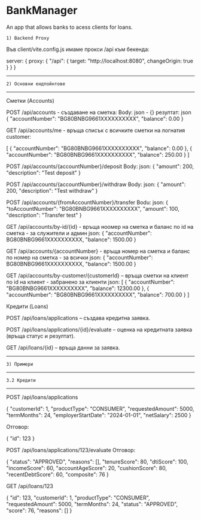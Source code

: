 # BankManager
An app that allows banks to acess clients for loans.

    1) Backend Proxy
Във client/vite.config.js имаме прокси /api към бекенда:

server: {
proxy: {
"/api": { target: "http://localhost:8080", changeOrigin: true }
}
}

---
    2) Основни ендпойнтове
---
   Сметки (Accounts)

POST /api/accounts - създаване на сметка:
Body: json - {}
резултат: json
{
    "accountNumber": "BG80BNBG9661XXXXXXXXXX",
    "balance": 0.00
}

GET /api/accounts/me - връща списък с всичките сметки на логнатия customer: 

[
  {
    "accountNumber": "BG80BNBG9661XXXXXXXXXX",
    "balance": 0.00
  },
  {
    "accountNumber": "BG80BNBG9661XXXXXXXXXX",
    "balance": 250.00
  }
]

POST /api/accounts/{accountNumber}/deposit 
Body: json:
{
    "amount": 200,
    "description": "Test deposit"
}

POST /api/accounts/{accountNumber}/withdraw
Body: json:
{
    "amount": 200,
    "description": "Test withdraw"
}

POST /api/accounts/{fromAccountNumber}/transfer
Bodu: json:
{
  "toAccountNumber": "BG80BNBG9661XXXXXXXXXX",
  "amount": 100,
  "description": "Transfer test"
}

GET /api/accounts/by-id/{id} - връща ноомер на сметка и баланс по id на сметка - за служители и админ 
json:
{
    "accountNumber": BG80BNBG9661XXXXXXXXXX,
    "balance": 1500.00
}

GET /api/accounts/{accountNumber} - връща номер на сметка и баланс по номер на сметка - за всички 
json:
{
    "accountNumber": BG80BNBG9661XXXXXXXXXX,
    "balance": 1500.00
}

GET /api/accounts/by-customer/{customerId} – връща сметки на клиент по id на клиент - забранено за клиенти
json:
[
    {
        "accountNumber": "BG80BNBG9661XXXXXXXXXX",
        "balance": 12300.00
    },
    {
        "accountNumber": "BG80BNBG9661XXXXXXXXXX",
        "balance": 700.00
    }
]

Кредити (Loans)

POST /api/loans/applications – създава кредитна заявка.

POST /api/loans/applications/{id}/evaluate – оценка на кредитната заявка (връща статус и резултат).

GET /api/loans/{id} – връща данни за заявка.

---
    3) Примери

---
    3.2 Кредити
---

POST /api/loans/applications

{
"customerId": 1,
"productType": "CONSUMER",
"requestedAmount": 5000,
"termMonths": 24,
"employerStartDate": "2024-01-01",
"netSalary": 2500
}


Отговор:

{ "id": 123 }


POST /api/loans/applications/123/evaluate
Отговор:

{
"status": "APPROVED",
"reasons": [],
"tenureScore": 80,
"dtiScore": 100,
"incomeScore": 60,
"accountAgeScore": 20,
"cushionScore": 80,
"recentDebtScore": 60,
"composite": 76
}


GET /api/loans/123

{
"id": 123,
"customerId": 1,
"productType": "CONSUMER",
"requestedAmount": 5000,
"termMonths": 24,
"status": "APPROVED",
"score": 76,
"reasons": []
}

